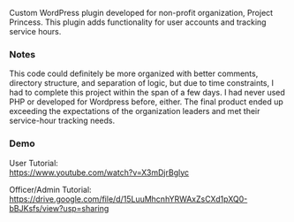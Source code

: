 Custom WordPress plugin developed for non-profit organization, Project Princess. This plugin adds functionality for user accounts and tracking service hours.

### Notes

This code could definitely be more organized with better comments, directory structure, and separation of logic, but due to time constraints, I had to complete this project within the span of a few days. I had never used PHP or developed for Wordpress before, either. The final product ended up exceeding the expectations of the organization leaders and met their service-hour tracking needs. 

### Demo

User Tutorial:\
https://www.youtube.com/watch?v=X3mDjrBglyc

Officer/Admin Tutorial:\
https://drive.google.com/file/d/15LuuMhcnhYRWAxZsCXd1pXQ0-bBJKsfs/view?usp=sharing
